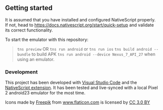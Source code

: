
## Getting started
It is assumed that you have installed and configured NativeScript properly. If not, head to https://docs.nativescript.org/start/quick-setup and validate its correct functionality.

To start the emulator with this repository:
  > `tns preview`  OR
  > `tns run android` or `tns run ios`
  > `tns build android --bundle` to build APK
  > `tns run android --device Nexus_7_API_27` when using an emulator.
  
### Development
This project has been developed with [Visual Studio Code](https://code.visualstudio.com/) and the [NativeScript extension](https://www.nativescript.org/nativescript-for-visual-studio-code). It has been tested and live-synced with a local Pixel 2 android23 emulator for the most time.


<div>Icons made by <a href="https://www.freepik.com/" title="Freepik">Freepik</a> from <a href="https://www.flaticon.com/" 			    title="Flaticon">www.flaticon.com</a> is licensed by <a href="http://creativecommons.org/licenses/by/3.0/" 			    title="Creative Commons BY 3.0" target="_blank">CC 3.0 BY</a></div>